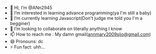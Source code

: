 - 👋 Hi, I’m @ANn2945
- 👀 I’m interested in learning advance programming(ya I'm still a baby)
- 🌱 I’m currently learning Javascript(Don't judge me told you I'm a begginer)
- 💞️ I’m looking to collaborate on literally anything I know
- 📫 How to reach me : My damn gmail(annmary2009sijo@gmail.com)
- 😄 Pronouns: dc
- ⚡ Fun fact: uhh...

<!---
ANn2945/ANn2945 is a ✨ special ✨ repository because its `README.md` (this file) appears on your GitHub profile.
You can click the Preview link to take a look at your changes.
--->

